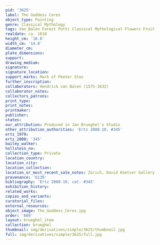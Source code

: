 ```yaml
---
pid: '3625'
label: The Goddess Ceres
object_type: Painting
genre: Classical Mythology
tags: Van_Balen Forest Putti Classical Mythological Flowers Fruit
realdate: ca. 1610
height_cm: '18.8'
width_cm: '14.8'
diameter_cm: 
plate_dimensions: 
support: 
drawing_medium: 
signature: 
signature_location: 
support_marks: Mark of Peeter Stas
further_inscription: 
collaborators: Hendrick van Balen (1575-1632)
collaborator_notes: 
collectors_patrons: 
print_type: 
print_notes: 
printmaker: 
publisher: 
states: 
our_attribution: Produced in Jan Brueghel's Studio
other_attribution_authorities: 'Ertz 2008-10, #345'
ertz_1979: 
ertz_2008: '345'
bailey_walker: 
hollstein_no: 
collection_type: Private
location_country: 
location_city: 
location_collection: 
location_or_most_recent_sale_notes: Zürich, David Koetser Gallery
provenance: '6139'
bibliography: 'Ertz 2008-10, cat. #345'
exhibition_history: 
related_works: 
copies_and_variants: 
curatorial_files: 
external_resources: 
object_image: The_Goddess_Ceres.jpg
order: '669'
layout: brueghel_item
collection: brueghel
thumbnail: img/derivatives/simple/3625/thumbnail.jpg
full: img/derivatives/simple/3625/full.jpg
---
```

